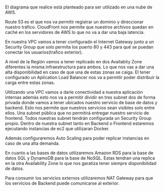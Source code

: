 El diagrama que realice está planteado para ser utilizado en una nube de AWS.

Route 53 es el que nos va permitir registrar un dominio y direccionar nuestro tráfico. CloudFront nos permite que nuestros archivos quedan en caché en los servidores de AWS lo que no va a dar una baja latencia.

En nuestra VPC vamos a tener configurado el Internet Gateway junto a un Security Group que solo permita los puerto 80 y 443 para qué se puedan conectar los usuarios(trafico exterior).

A nivel de la Región vamos a tener replicado en dos Availabity Zone diferentes la misma infraestructura para ambos. Lo que nos vas a dar una alta disponibilidad en caso de que una de estas zonas se caiga. El tener configurado un Aplication Load Balancer nos va a permitir poder distribuir la carga entre estas zonas.

Utilizando una VPC vamos a darle conectividad a nuestra aplicación internas además esto nos va a permitir dividir en tres subnet dos de forma privada donde vamos a tener ubicados nuestro servicio de base de datos y backend. Esto nos permite que nuestros servicios sean visibles solo entre ellos.
Una subnet pública que no permitirá entregar nuestro servicio de frontend.
Todos nuestras subnet tendrán configurada un Security Group propio.
Dentro de nuestra subnet tanto en Backend o Frontend estaremos ejecutando instancias de ec2 que utilizaran Docker.

Además configuraremos Auto Scaling para poder replicar instancias en caso de una alta demanda.

En cuanto a las bases de datos utilizaremos Amazon RDS para la base de datos SQL y DynamoDB para la base de NoSQL. Estas tendran una replica en la otra Availability Zone lo que nos garatiza tener siempre disponibilidad de datos.

Para consumir los servicios externos utilizaremos NAT Gateway para que los servicios de Backend puede comunicarse al exterior.